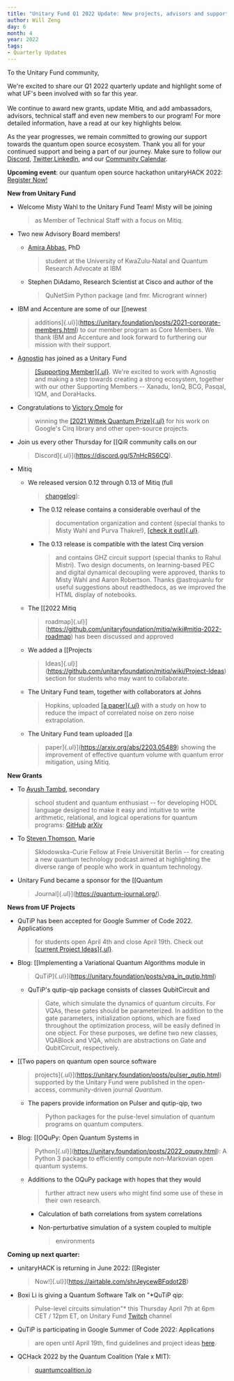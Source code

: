 ```yaml
---
title: "Unitary Fund Q1 2022 Update: New projects, advisors and supporters!"
author: Will Zeng
day: 6
month: 4
year: 2022
tags:
- Quarterly Updates
---
```


To the Unitary Fund community,

We're excited to share our Q1 2022 quarterly update and highlight some
of what UF's been involved with so far this year.\
\
We continue to award new grants, update Mitiq, and add ambassadors,
advisors, technical staff and even new members to our program! For more
detailed information, have a read at our key highlights below.

As the year progresses, we remain committed to growing our support
towards the quantum open source ecosystem. Thank you all for your
continued support and being a part of our journey. Make sure to follow
our [Discord](https://discord.com/invite/JqVGmpkP96),
[Twitter](https://twitter.com/unitaryfund),[LinkedIn](https://www.linkedin.com/company/unitary-fund/),
and our [Community Calendar](https://calendar.google.com/calendar/u/0/embed?src=c_mgqdq6hj2isi4d6h467kfqvg60@group.calendar.google.com).

**Upcoming event**: our quantum open source hackathon unitaryHACK 2022:
[Register Now!](https://airtable.com/shrJeycewBFqdot2B)

**New from Unitary Fund**

-   Welcome Misty Wahl to the Unitary Fund Team! Misty will be joining
    > as Member of Technical Staff with a focus on Mitiq.

-   Two new Advisory Board members!

    -   [Amira Abbas](https://twitter.com/amiramorphism), PhD
        > student at the University of KwaZulu-Natal and Quantum
        > Research Advocate at IBM

    -   Stephen DiAdamo, Research Scientist at Cisco and author of the
        > QuNetSim Python package (and fmr. Microgrant winner)

-   IBM and Accenture are some of our [[newest
    > additions]{.ul}](https://unitary.foundation/posts/2021-corporate-members.html)
    > to our member program as Core Members. We thank IBM and Accenture
    > and look forward to furthering our mission with their support.

-   [Agnostiq](https://agnostiq.ai/) has joined as a Unitary Fund
    > [[Supporting
    > Member]{.ul}](https://unitary.foundation/posts/2022-agnostiq-sponsor.html).
    > We're excited to work with Agnostiq and making a step towards
    > creating a strong ecosystem, together with our other Supporting
    > Members -- Xanadu, IonQ, BCG, Pasqal, IQM, and DoraHacks.

-   Congratulations to [Victory Omole](https://vtomole.com/) for
    > winning the [[2021 Wittek Quantum
    > Prize]{.ul}](https://unitary.foundation/posts/2022_wittek_prize.html)
    > for his work on Google's Cirq library and other open-source
    > projects.

-   Join us every other Thursday for [[QiR community calls on our
    > Discord]{.ul}](https://discord.gg/57nHcRS6CQ).

-   Mitiq

    -   We released version 0.12 through 0.13 of Mitiq (full
        > [changelog](https://mitiq.readthedocs.io/en/latest/changelog.html)):

        -   The 0.12 release contains a considerable overhaul of the
            > documentation organization and content (special thanks to
            > Misty Wahl and Purva Thakre!), [[check it
            > out]{.ul}](https://mitiq.readthedocs.io/).

        -   The 0.13 release is compatible with the latest Cirq version
            > and contains GHZ circuit support (special thanks to Rahul
            > Mistri). Two design documents, on learning-based PEC and
            > digital dynamical decoupling were approved, thanks to
            > Misty Wahl and Aaron Robertson. Thanks \@astrojuanlu for
            > useful suggestions about readthedocs, as we improved the
            > HTML display of notebooks.

    -   The [[2022 Mitiq
        > roadmap]{.ul}](https://github.com/unitaryfoundation/mitiq/wiki#mitiq-2022-roadmap)
        > has been discussed and approved

    -   We added a [[Projects
        > Ideas]{.ul}](https://github.com/unitaryfoundation/mitiq/wiki/Project-Ideas)
        > section for students who may want to collaborate.

    -   The Unitary Fund team, together with collaborators at Johns
        > Hopkins, uploaded [[a
        > paper]{.ul}](https://arxiv.org/abs/2201.11792) with a study on
        > how to reduce the impact of correlated noise on zero noise
        > extrapolation.

    -   The Unitary Fund team uploaded [[a
        > paper]{.ul}](https://arxiv.org/abs/2203.05489) showing the
        > improvement of effective quantum volume with quantum error
        > mitigation, using Mitiq.

**New Grants**

-   To [Ayush Tambd](https://arxiv.org/abs/2110.12487), secondary
    > school student and quantum enthusiast -- for developing HODL
    > language designed to make it easy and intuitive to write
    > arithmetic, relational, and logical operations for quantum
    > programs: [GitHub](https://github.com/at2005/HODL)
    > [arXiv](https://arxiv.org/abs/2110.12487)

-   To [Steven Thomson](https://steventhomson.co.uk/), Marie
    > Skłodowska-Curie Fellow at Freie Universität Berlin -- for
    > creating a new quantum technology podcast aimed at highlighting
    > the diverse range of people who work in quantum technology.

-   Unitary Fund became a sponsor for the [[Quantum
    > Journal]{.ul}](https://quantum-journal.org/).

**News from UF Projects**

-   QuTiP has been accepted for Google Summer of Code 2022. Applications
    > for students open April 4th and close April 19th. Check out
    > [[current Project
    > Ideas]{.ul}](https://github.com/qutip/qutip/wiki/Google-Summer-of-Code-2022).

-   Blog: [[Implementing a Variational Quantum Algorithms module in
    > QuTiP]{.ul}](https://unitary.foundation/posts/vqa_in_qutip.html)

    -   QuTiP's qutip-qip package consists of classes QubitCircuit and
        > Gate, which simulate the dynamics of quantum circuits. For
        > VQAs, these gates should be parameterized. In addition to the
        > gate parameters, initialization options, which are fixed
        > throughout the optimization process, will be easily defined in
        > one object. For these purposes, we define two new classes,
        > VQABlock and VQA, which are abstractions on Gate and
        > QubitCircuit, respectively.

-   [[Two papers on quantum open source software
    > projects]{.ul}](https://unitary.foundation/posts/pulser_qutip.html)
    > supported by the Unitary Fund were published in the open-access,
    > community-driven journal *Quantum*.

    -   The papers provide information on Pulser and qutip-qip, two
        > Python packages for the pulse-level simulation of quantum
        > programs on quantum computers.

-   Blog: [[OQuPy: Open Quantum Systems in
    > Python]{.ul}](https://unitary.foundation/posts/2022_oqupy.html): A
    > Python 3 package to efficiently compute non-Markovian open quantum
    > systems.

    -   Additions to the OQuPy package with hopes that they would
        > further attract new users who might find some use of these in
        > their own research.

        -   Calculation of bath correlations from system correlations

        -   Non-perturbative simulation of a system coupled to multiple
            > environments

**Coming up next quarter:**

-   unitaryHACK is returning in June 2022: [[Register
    > Now!]{.ul}](https://airtable.com/shrJeycewBFqdot2B)

-   Boxi Li is giving a Quantum Software Talk on "*QuTiP qip:
    > Pulse-level circuits simulation"* this Thursday April 7th at 6pm
    > CET / 12pm ET, on Unitary Fund
    > [Twitch](https://www.twitch.tv/unitaryfund) channel

-   QuTiP is participating in Google Summer of Code 2022: Applications
    > are open until April 19th, find guidelines and project ideas
    > [here](https://github.com/qutip/qutip/wiki/Google-Summer-of-Code-2022).

-   QCHack 2022 by the Quantum Coalition (Yale x MIT):
    > [quantumcoalition.io](https://www.quantumcoalition.io/)
